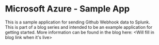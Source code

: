 # Microsoft Azure - Sample App

This is a sample application for sending Github Webhook data to Splunk. This is part of a blog series and intended to be an example application for getting started. More information can be found in the blog here: <Will fill in blog link when it's live>

